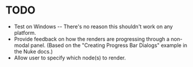 # TODO
+ Test on Windows -- There's no reason this shouldn't work on any platform.
+ Provide feedback on how the renders are progressing through a non-modal panel. (Based on the "Creating Progress Bar Dialogs" example in the Nuke docs.)
+ Allow user to specify which node(s) to render.